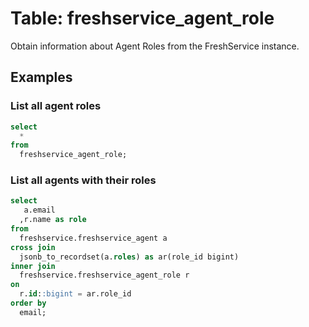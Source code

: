 # Table: freshservice_agent_role

Obtain information about Agent Roles from the FreshService instance.

## Examples

### List all agent roles

```sql
select
  *
from
  freshservice_agent_role;
```

### List all agents with their roles

```sql
select
   a.email
  ,r.name as role
from 
  freshservice.freshservice_agent a
cross join 
  jsonb_to_recordset(a.roles) as ar(role_id bigint)
inner join
  freshservice.freshservice_agent_role r 
on 
  r.id::bigint = ar.role_id
order by 
  email;
```

